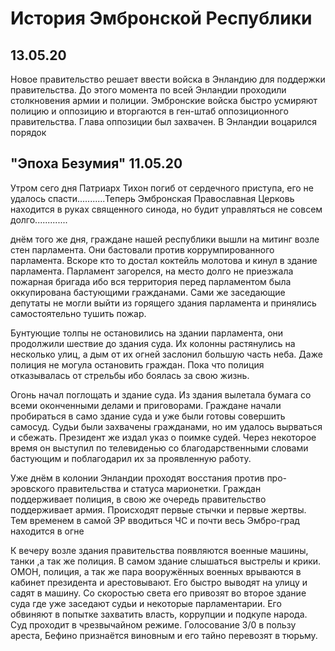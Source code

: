 # История Эмбронской Республики


## 13.05.20
 Новое правительство решает ввести войска в Энландию для поддержки правительства. До этого момента по всей Энландии проходили столкновения армии и полиции. Эмбронские войска быстро усмиряют полицию и оппозицию и вторгаются в ген-штаб оппозиционного правительства. Глава оппозиции был захвачен. В Энландии воцарился порядок
 
 
## "Эпоха Безумия" 11.05.20
Утром сего дня Патриарх Тихон погиб от сердечного приступа, его не удалось спасти...........Теперь Эмбронская Православная Церковь находится в руках священного синода, но будит управляться не совсем долго.............


днём того же дня, граждане нашей республики вышли на митинг возле стен парламента. Они бастовали против коррумпированного парламента. Вскоре кто то достал коктейль молотова и кинул в здание парламента. Парламент загорелся, на место долго не приезжала пожарная бригада ибо вся территория перед парламентом была оккупирована бастующими гражданами. Сами же заседающие депутаты не могли выйти из горящего здания парламента и принялись самостоятельно тушить пожар.


Бунтующие толпы не остановились на здании парламента, они продолжили шествие до здания суда. Их колонны растянулись на несколько улиц, а дым от их огней заслонил большую часть неба. Даже полиция не могула остановить граждан. Пока что полиция отказывалась от стрельбы ибо боялась за свою жизнь.


Огонь начал поглощать и здание суда. Из здания вылетала бумага со всеми оконченными делами и приговорами. Граждане начали пробираться в само здание суда и уже были готовы совершить самосуд. Судьи были захвачены гражданами, но им удалось вырваться и сбежать. Президент же издал указ о поимке судей. Через некоторое время он выступил по телевиденью со благодарственными словами бастующим и поблагодарил их за проявленную работу.


Уже днём в колонии Энландии проходят восстания против про-эровского правительства и статуса марионетки. Граждан поддерживает полиция, в свою же очередь правительство поддерживает армия. Происходят первые стычки и первые жертвы. Тем временем в самой ЭР вводиться ЧС и почти весь Эмбро-град находится в огне


К вечеру возле здания правительства появляются военные машины, танки ,а так же полиция. В самом здание слышаться выстрелы и крики. ОМОН, полиция, а так же пара вооружённых военных врываются в кабинет президента и арестовывают. Его быстро выводят на улицу и садят в машину. Со скоростью света его привозят во второе здание суда где уже заседают судьи и некоторые парламентарии. Его обвиняют в попытке захватить власть, коррупции и подкупе народа. Суд проходит в чрезвычайном режиме. Голосование 3/0 в пользу ареста, Бефино признаётся виновным и его тайно перевозят в тюрьму.


 